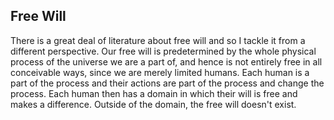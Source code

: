 ## Free Will

There is a great deal of literature about free will and so I tackle it from a different perspective. Our free will is predetermined by the whole physical process of the universe we are a part of, and hence is not entirely free in all conceivable ways, since we are merely limited humans. Each human is a part of the process and their actions are part of the process and change the process. Each human then has a domain in which their will is free and makes a difference. Outside of the domain, the free will doesn't exist.

